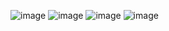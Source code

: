 ![image](https://github.com/faisalsajjad2111/react20231/assets/45427078/36588885-8ea7-47d9-9e3f-b5b6ebadd67c)
![image](https://github.com/faisalsajjad2111/react20231/assets/45427078/8b0312e5-be89-443a-9145-c250da11e58d)
![image](https://github.com/faisalsajjad2111/react20231/assets/45427078/af0dd3a0-cc92-4b8c-9b33-e3627591c391)
![image](https://github.com/faisalsajjad2111/react20231/assets/45427078/1340f18a-89f9-41ef-b381-67ea412cca28)
